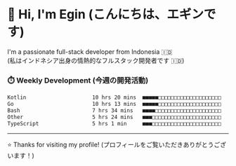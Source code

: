 # 👋 Hi, I'm Egin (こんにちは、エギンです)

I'm a passionate full-stack developer from Indonesia 🇮🇩  
(私はインドネシア出身の情熱的なフルスタック開発者です 🇮🇩)

### ⏱️ Weekly Development (今週の開発活動)

<!--START_SECTION:waka-->

```txt
Kotlin                     10 hrs 20 mins  ■■■■■□□□□□□□□□□□□□□□□□□□□   21.07 %
Go                         10 hrs 13 mins  ■■■■■□□□□□□□□□□□□□□□□□□□□   20.84 %
Bash                       7 hrs 34 mins   ■■■■□□□□□□□□□□□□□□□□□□□□□   15.44 %
Other                      5 hrs 24 mins   ■■■□□□□□□□□□□□□□□□□□□□□□□   11.01 %
TypeScript                 5 hrs 1 min     ■■■□□□□□□□□□□□□□□□□□□□□□□   10.23 %
```

<!--END_SECTION:waka-->

---

⭐️ Thanks for visiting my profile! (プロフィールをご覧いただきありがとうございます！)
